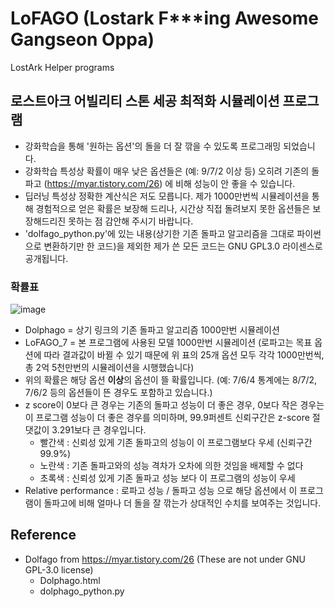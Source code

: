 # LoFAGO (Lostark F***ing Awesome Gangseon Oppa)
LostArk Helper programs

## 로스트아크 어빌리티 스톤 세공 최적화 시뮬레이션 프로그램

- 강화학습을 통해 '원하는 옵션'의 돌을 더 잘 깎을 수 있도록 프로그래밍 되었습니다.
- 강화학습 특성상 확률이 매우 낮은 옵션들은 (예: 9/7/2 이상 등) 오히려 기존의 돌파고 (https://myar.tistory.com/26) 에 비해 성능이 안 좋을 수 있습니다.
- 딥러닝 특성상 정확한 계산식은 저도 모릅니다. 제가 1000만번씩 시뮬레이션을 통해 경험적으로 얻은 확률은 보장해 드리나, 시간상 직접 돌려보지 못한 옵션들은 보장해드리진 못하는 점 감안해 주시기 바랍니다.
- 'dolfago_python.py'에 있는 내용(상기한 기존 돌파고 알고리즘을 그대로 파이썬으로 변환하기만 한 코드)을 제외한 제가 쓴 모든 코드는 GNU GPL3.0 라이센스로 공개됩니다.

### 확률표
![image](https://user-images.githubusercontent.com/45917844/117293666-a58cad00-aeac-11eb-8d60-b32f8b9e5e3a.png)

- Dolphago = 상기 링크의 기존 돌파고 알고리즘 1000만번 시뮬레이션
- LoFAGO_7 = 본 프로그램에 사용된 모델 1000만번 시뮬레이션 (로파고는 목표 옵션에 따라 결과값이 바뀔 수 있기 때문에 위 표의 25개 옵션 모두 각각 1000만번씩, 총 2억 5천만번의 시뮬레이션을 시행했습니다)
- 위의 확률은 해당 옵션 **이상**의 옵션이 뜰 확률입니다. (예: 7/6/4 통계에는 8/7/2, 7/6/2 등의 옵션들이 뜬 경우도 포함하고 있습니다.)
- z score이 0보다 큰 경우는 기존의 돌파고 성능이 더 좋은 경우, 0보다 작은 경우는 이 프로그램 성능이 더 좋은 경우를 의미하며, 99.9퍼센트 신뢰구간은 z-score 절댓값이 3.291보다 큰 경우입니다. 
  - 빨간색 : 신뢰성 있게 기존 돌파고의 성능이 이 프로그램보다 우세 (신뢰구간 99.9%)
  - 노란색 : 기존 돌파고와의 성능 격차가 오차에 의한 것임을 배제할 수 없다
  - 초록색 : 신뢰성 있게 기존 돌파고 성능 보다 이 프로그램의 성능이 우세
- Relative performance : 로파고 성능 / 돌파고 성능 으로 해당 옵션에서 이 프로그램이 돌파고에 비해 얼마나 더 돌을 잘 깎는가 상대적인 수치를 보여주는 것입니다.


## Reference
- Dolfago from https://myar.tistory.com/26 (These are not under GNU GPL-3.0 license)
  - Dolphago.html
  - dolphago_python.py
